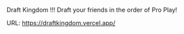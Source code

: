 Draft Kingdom !!! Draft your friends in the order of Pro Play!

URL: https://draftkingdom.vercel.app/

